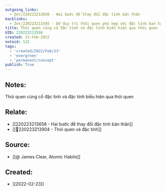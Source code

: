 ```yaml
---
outgoing_links:
  - Zet/220223213658 - Hai bước để thay đổi đặc tính bản thân
backlinks:
  - Zet/220223213345 - Dễ duy trì thói quen phù hợp với đặc tính bạn tự hào
title: Thói quen củng cố đặc tính và đặc tính biểu hiện qua thói quen
UID: 220223213558
created: 23-Feb-2022
noteid: 122
tags:
  - 'created/2022/Feb/23'
  - 'evergreen'
  - 'permanent/concept'
publish: True
---
```

## Notes:
Thói quen củng cố đặc tính và đặc tính biểu hiện qua thói quen

## Relate:
- [[220223213658 - Hai bước để thay đổi đặc tính bản thân]]
- [[💬220223213904 - Thói quen và đặc tính]]

## Source:
- [[@ James Clear, Atomic Habits]]





## Created:
- [[2022-02-23]]
